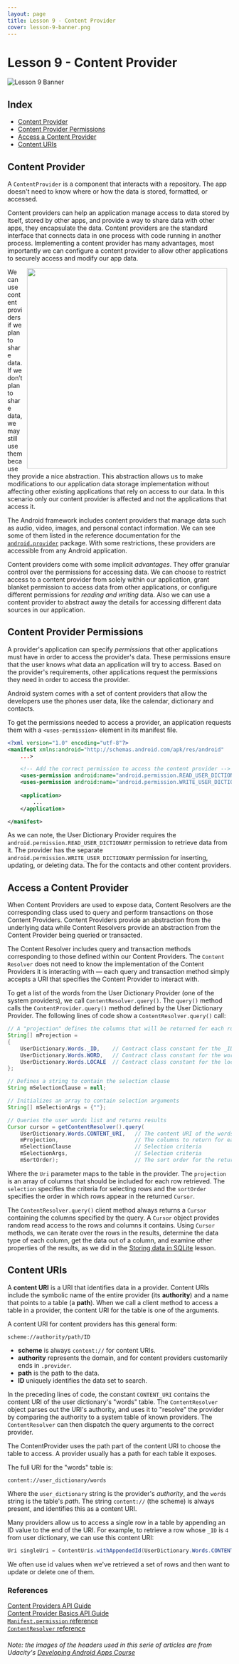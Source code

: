 ```yaml
---
layout: page
title: Lesson 9 - Content Provider
cover: lesson-9-banner.png
---
```


# Lesson 9 - Content Provider

![Lesson 9 Banner](https://github.com/fjoglar/android-dev-challenge/blob/master/assets/lesson-9-banner.png)


## Index

- [Content Provider](#content-provider)
- [Content Provider Permissions](#content-provider-permissions)
- [Access a Content Provider](#access-a-content-provider)
- [Content URIs](#content-uris)


## Content Provider

A `ContentProvider` is a component that interacts with a repository. The app doesn't need to know where or how the data is stored, formatted, or accessed.

Content providers can help an application manage access to data stored by itself, stored by other apps, and provide a way to share data with other apps, they encapsulate the data. Content providers are the standard interface that connects data in one process with code running in another process. Implementing a content provider has many advantages, most importantly we can configure a content provider to allow other applications to securely access and modify our app data.

<img src="https://github.com/fjoglar/android-dev-challenge/blob/master/assets/images/content-provider-overview.png" width="450" align="right" hspace="10">

We can use content providers if we plan to share data. If we don’t plan to share data, we may still use them because they provide a nice abstraction. This abstraction allows us to make modifications to our application data storage implementation without affecting other existing applications that rely on access to our data. In this scenario only our content provider is affected and not the applications that access it.

The Android framework includes content providers that manage data such as audio, video, images, and personal contact information. We can see some of them listed in the reference documentation for the [`android.provider`](https://developer.android.com/reference/android/provider/package-summary.html) package. With some restrictions, these providers are accessible from any Android application.

Content providers come with some implicit *advantages*. They offer granular control over the permissions for accessing data. We can choose to restrict access to a content provider from solely within our application, grant blanket permission to access data from other applications, or configure different permissions for *reading and writing* data. Also we can use a content provider to abstract away the details for accessing different data sources in our application.


## Content Provider Permissions

A provider's application can specify *permissions* that other applications must have in order to access the provider's data. These permissions ensure that the user knows what data an application will try to access. Based on the provider's requirements, other applications request the permissions they need in order to access the provider.

Android system comes with a set of content providers that allow the developers use the phones user data, like the calendar, dictionary and contacts.

To get the permissions needed to access a provider, an application requests them with a `<uses-permission>` element in its manifest file.

``` xml
<?xml version="1.0" encoding="utf-8"?>
<manifest xmlns:android="http://schemas.android.com/apk/res/android"
    ...>

    <!-- Add the correct permission to access the content provider -->
    <uses-permission android:name="android.permission.READ_USER_DICTIONARY" />
    <uses-permission android:name="android.permission.WRITE_USER_DICTIONARY" />
    
    <application>
        ...
    </application>

</manifest>
```

As we can note, the User Dictionary Provider requires the `android.permission.READ_USER_DICTIONARY` permission to retrieve data from it. The provider has the separate `android.permission.WRITE_USER_DICTIONARY` permission for inserting, updating, or deleting data. The for the contacts and other content providers.


## Access a Content Provider

When Content Providers are used to expose data, Content Resolvers are the corresponding class used to query and perform transactions on those Content Providers. Content Providers provide an abstraction from the underlying data while Content Resolvers provide an abstraction from the Content Provider being queried or transacted.

The Content Resolver includes query and transaction methods corresponding to those defined within our Content Providers. The `Content Resolver` does not need to know the implementation of the Content Providers it is interacting with — each query and transaction method simply accepts a URI that specifies the Content Provider to interact with.

To get a list of the words from the User Dictionary Provider (one of the system providers), we call `ContentResolver.query()`. The `query()` method calls the `ContentProvider.query()` method defined by the User Dictionary Provider. The following lines of code show a `ContentResolver.query()` call:

``` java
// A "projection" defines the columns that will be returned for each row
String[] mProjection =
{
    UserDictionary.Words._ID,    // Contract class constant for the _ID column name
    UserDictionary.Words.WORD,   // Contract class constant for the word column name
    UserDictionary.Words.LOCALE  // Contract class constant for the locale column name
};

// Defines a string to contain the selection clause
String mSelectionClause = null;

// Initializes an array to contain selection arguments
String[] mSelectionArgs = {""};

// Queries the user words list and returns results
Cursor cursor = getContentResolver().query(
    UserDictionary.Words.CONTENT_URI,   // The content URI of the words table
    mProjection,                        // The columns to return for each row
    mSelectionClause                    // Selection criteria
    mSelectionArgs,                     // Selection criteria
    mSortOrder);                        // The sort order for the returned rows
```

Where the `Uri` parameter maps to the table in the provider. The `projection` is an array of columns that should be included for each row retrieved. The `selection` specifies the criteria for selecting rows and the `sortOrder` specifies the order in which rows appear in the returned `Cursor`.

The `ContentResolver.query()` client method always returns a `Cursor` containing the columns specified by the query. A `Cursor` object provides random read access to the rows and columns it contains. Using `Cursor` methods, we can iterate over the rows in the results, determine the data type of each column, get the data out of a column, and examine other properties of the results, as we did in the [Storing data in SQLite](https://github.com/fjoglar/android-dev-challenge/blob/master/articles/lesson-08-storing-data-in-sqlite.md#reading-data-from-the-database) lesson.


## Content URIs

A **content URI** is a URI that identifies data in a provider. Content URIs include the symbolic name of the entire provider (its **authority**) and a name that points to a table (a **path**). When we call a client method to access a table in a provider, the content URI for the table is one of the arguments.

A content URI for content providers has this general form:
```
scheme://authority/path/ID
```

- **scheme** is always `content://` for content URIs.
- **authority** represents the domain, and for content providers customarily ends in `.provider`.
- **path** is the path to the data.
- **ID** uniquely identifies the data set to search.

In the preceding lines of code, the constant `CONTENT_URI` contains the content URI of the user dictionary's "words" table. The `ContentResolver` object parses out the URI's authority, and uses it to "resolve" the provider by comparing the authority to a system table of known providers. The `ContentResolver` can then dispatch the query arguments to the correct provider.

The ContentProvider uses the path part of the content URI to choose the table to access. A provider usually has a path for each table it exposes.

The full URI for the "words" table is: 

```
content://user_dictionary/words
```

Where the `user_dictionary` string is the provider's *authority*, and the `words` string is the table's *path*. The string `content://` (the scheme) is always present, and identifies this as a content URI.

Many providers allow us to access a single row in a table by appending an ID value to the end of the URI. For example, to retrieve a row whose `_ID` is `4` from user dictionary, we can use this content URI:

``` java
Uri singleUri = ContentUris.withAppendedId(UserDictionary.Words.CONTENT_URI,4);
```

We often use id values when we've retrieved a set of rows and then want to update or delete one of them.


### References
[Content Providers API Guide](https://developer.android.com/guide/topics/providers/content-providers.html)<br>
[Content Provider Basics API Guide](https://developer.android.com/guide/topics/providers/content-provider-basics.html)<br>
[`Manifest.permission` reference](https://developer.android.com/reference/android/Manifest.permission.html)<br>
[`ContentResolver` reference](https://developer.android.com/reference/android/content/ContentResolver.html)<br>


###### Note: the images of the headers used in this serie of articles are from Udacity's [Developing Android Apps Course](https://www.udacity.com/course/new-android-fundamentals--ud851)